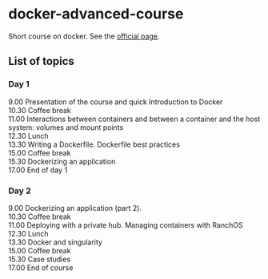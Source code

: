 # docker-advanced-course

Short course on docker. See the [official page](https://elixir-iib-training.github.io/website/2018/09/26/Docker_Milano_Bicocca.html).


## List of topics


### Day 1

9.00  Presentation of the course and quick Introduction to Docker  
10.30 Coffee break  
11.00 Interactions between containers and between a container and the host system: volumes
and mount points  
12.30 Lunch  
13.30 Writing a Dockerfile. Dockerfile best practices  
15.00 Coffee break  
15.30 Dockerizing an application  
17.00 End of day 1  

### Day 2

9.00  Dockerizing an application (part 2).  
10.30 Coffee break  
11.00 Deploying with a private hub. Managing containers with RanchOS  
12.30 Lunch  
13.30 Docker and singularity  
15.00 Coffee break  
15.30 Case studies  
17.00 End of course  

